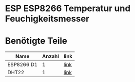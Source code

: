 # ESP ESP8266 Temperatur und Feuchigkeitsmesser

# Benötigte Teile
Name | Anzahl | link
--- | --- | ---
ESP8266 D1 | 1 | [link](https://www.amazon.de/dp/B01N9RXGHY/ref=twister_B07ZQP9FSX?_encoding=UTF8&psc=1)
DHT22 | 1 | [link](https://www.amazon.de/gp/product/B078SVZB1X/ref=ox_sc_act_title_4?smid=A1X7QLRQH87QA3&th=1)
